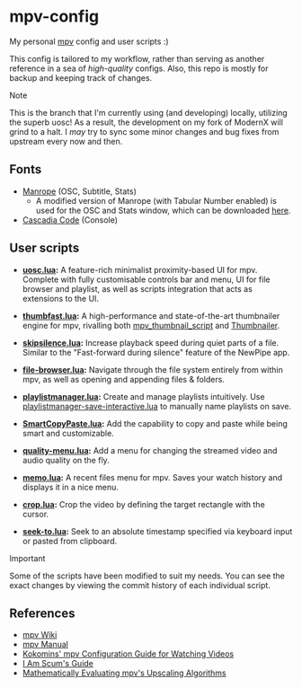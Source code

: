 # mpv-config

My personal [mpv](https://github.com/mpv-player/mpv) config and user scripts :)

This config is tailored to my workflow, rather than serving as another
reference in a sea of *high-quality* configs. Also, this repo is mostly for
backup and keeping track of changes.

> [!NOTE]
> This is the branch that I'm currently using (and developing) locally,
> utilizing the superb uosc! As a result, the development on my fork of ModernX
> will grind to a halt. I *may* try to sync some minor changes and bug fixes
> from upstream every now and then.

## Fonts

- [Manrope](https://github.com/sharanda/manrope) (OSC, Subtitle, Stats)
  - A modified version of Manrope (with Tabular Number enabled) is used for the
    OSC and Stats window, which can be downloaded [here](https://github.com/dexeonify/mpv-config/tree/uosc/fonts).
- [Cascadia Code](https://github.com/microsoft/cascadia-code) (Console)

## User scripts

- **[uosc.lua](https://github.com/tomasklaen/uosc):**
  A feature-rich minimalist proximity-based UI for mpv. Complete with fully
  customisable controls bar and menu, UI for file browser and playlist,
  as well as scripts integration that acts as extensions to the UI.

- **[thumbfast.lua](https://github.com/po5/thumbfast):**
  A high-performance and state-of-the-art thumbnailer engine for mpv, rivalling
  both [mpv_thumbnail_script](https://github.com/marzzzello/mpv_thumbnail_script)
  and [Thumbnailer](https://github.com/deus0ww/mpv-conf/blob/master/scripts/Thumbnailer.lua).

- **[skipsilence.lua](https://github.com/ferreum/mpv-skipsilence):**
  Increase playback speed during quiet parts of a file.
  Similar to the "Fast-forward during silence" feature of the NewPipe app.

- **[file-browser.lua](https://github.com/CogentRedTester/mpv-file-browser):**
  Navigate through the file system entirely from within mpv, as well as
  opening and appending files & folders.

- **[playlistmanager.lua](https://github.com/jonniek/mpv-playlistmanager):**
  Create and manage playlists intuitively. Use [playlistmanager-save-interactive.lua](https://github.com/jonniek/mpv-playlistmanager/blob/master/playlistmanager-save-interactive.lua)
  to manually name playlists on save.

- **[SmartCopyPaste.lua](https://github.com/Eisa01/mpv-scripts#smartcopypaste):**
  Add the capability to copy and paste while being smart and customizable.

- **[quality-menu.lua](https://github.com/christoph-heinrich/mpv-quality-menu):**
  Add a menu for changing the streamed video and audio quality on the fly.

- **[memo.lua](https://github.com/po5/memo):**
  A recent files menu for mpv. Saves your watch history and displays it
  in a nice menu.

- **[crop.lua](https://github.com/occivink/mpv-scripts#croplua):**
  Crop the video by defining the target rectangle with the cursor.

- **[seek-to.lua](https://github.com/occivink/mpv-scripts#seek-tolua):**
  Seek to an absolute timestamp specified via keyboard input or
  pasted from clipboard.

> [!IMPORTANT]
> Some of the scripts have been modified to suit my needs. You can see the
> exact changes by viewing the commit history of each individual script.

## References

- [mpv Wiki](https://github.com/mpv-player/mpv/wiki)
- [mpv Manual](https://mpv.io/manual/master)
- [Kokomins' mpv Configuration Guide for Watching Videos](https://kokomins.wordpress.com/2019/10/14/mpv-config-guide)
- [I Am Scum's Guide](https://iamscum.wordpress.com/guides/videoplayback-guide/mpv-conf)
- [Mathematically Evaluating mpv's Upscaling Algorithms](https://artoriuz.github.io/blog/mpv_upscaling.html)
